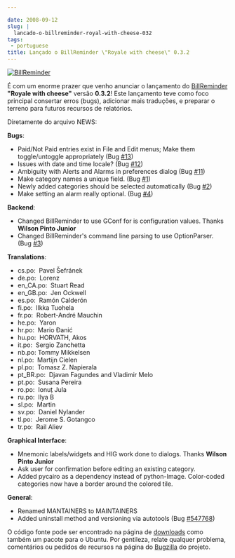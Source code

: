 ```yaml
---

date: 2008-09-12
slug: |
  lancado-o-billreminder-royal-with-cheese-032
tags:
 - portuguese
title: Lançado o BillReminder \"Royale with cheese\" 0.3.2
---
```


[![BillReminder](http://farm1.static.flickr.com/155/426001389_82fe3885b7_m.jpg)](http://www.flickr.com/photos/ogmaciel/426001389/)

É com um enorme prazer que venho anunciar o lançamento do
[BillReminder](http://billreminder.gnulinuxbrasil.org) **"Royale with
cheese"** versão **0.3.2**! Este lançamento teve como foco principal
consertar erros (bugs), adicionar mais traduções, e preparar o terreno
para futuros recursos de relatórios.

Diretamente do arquivo NEWS:

**Bugs**:

-   Paid/Not Paid entries exist in File and Edit menus; Make them
    toggle/untoggle appropriately (Bug
    [\#13](http://code.google.com/p/billreminder/issues/detail?id=13))
-   Issues with date and time locale? (Bug
    [\#12](http://code.google.com/p/billreminder/issues/detail?id=12))
-   Ambiguity with Alerts and Alarms in preferences dialog (Bug
    [\#11](http://code.google.com/p/billreminder/issues/detail?id=11))
-   Make category names a unique field. (Bug
    [\#1](http://code.google.com/p/billreminder/issues/detail?id=1))
-   Newly added categories should be selected automatically (Bug
    [\#2](http://code.google.com/p/billreminder/issues/detail?id=2))
-   Make setting an alarm really optional. (Bug
    [\#4](http://code.google.com/p/billreminder/issues/detail?id=4))

**Backend**:

-   Changed BillReminder to use GConf for is configuration values.
    Thanks **Wilson Pinto Junior**
-   Changed BillReminder's command line parsing to use OptionParser.
    (Bug
    [\#3](http://code.google.com/p/billreminder/issues/detail?id=3))

**Translations**:

-   cs.po:  Pavel Šefránek
-   de.po:  Lorenz
-   en_CA.po:  Stuart Read
-   en_GB.po:  Jen Ockwell
-   es.po:  Ramón Calderón
-   fi.po:  Ilkka Tuohela
-   fr.po:  Robert-André Mauchin
-   he.po:  Yaron
-   hr.po:  Mario Đanić
-   hu.po:  HORVATH, Akos
-   it.po:  Sergio Zanchetta
-   nb.po: Tommy Mikkelsen
-   nl.po:  Martijn Cielen
-   pl.po:  Tomasz Z. Napierala
-   pt_BR.po:  Djavan Fagundes and Vladimir Melo
-   pt.po:  Susana Pereira
-   ro.po:  Ionuț Jula
-   ru.po:  Ilya B
-   sl.po:  Martin
-   sv.po:  Daniel Nylander
-   tl.po:  Jerome S. Gotangco
-   tr.po:  Rail Aliev

**Graphical Interface**:

-   Mnemonic labels/widgets and HIG work done to dialogs. Thanks
    **Wilson Pinto Junior**
-   Ask user for confirmation before editing an existing category.
-   Added pycairo as a dependency instead of python-Image. Color-coded
    categories now have a border around the colored tile.

**General**:

-   Renamed MANTAINERS to MAINTAINERS
-   Added uninstall method and versioning via autotools (Bug
    [\#547768](http://bugzilla.gnome.org/show_bug.cgi?id=547768))

O código fonte pode ser encontrado na página de
[downloads](http://billreminder.gnulinuxbrasil.org/?page_id=26) como
também um pacote para o Ubuntu. Por gentileza, relate qualquer problema,
comentários ou pedidos de recursos na página do
[Bugzilla](http://bugzilla.gnome.org/enter_bug.cgi?product=billreminder)
do projeto.
